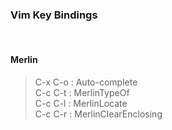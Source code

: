 ### Vim Key Bindings  
  
</br>  
  
#### Merlin  
  
> C-x   C-o : Auto-complete </br> C-c   C-t : MerlinTypeOf </br>  C-c   C-l : MerlinLocate </br> C-c   C-r : MerlinClearEnclosing

